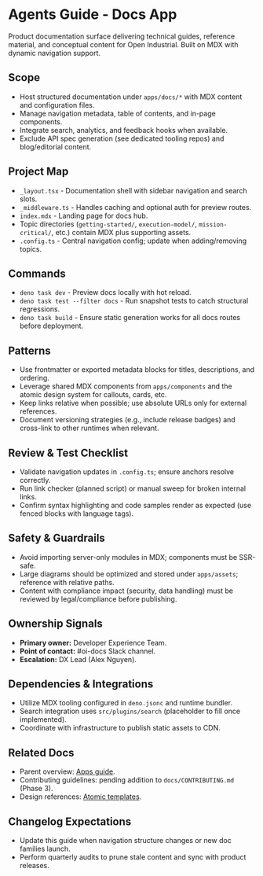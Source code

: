 # Agents Guide - Docs App

Product documentation surface delivering technical guides, reference material, and conceptual content for Open Industrial. Built on MDX with dynamic navigation support.

## Scope

- Host structured documentation under `apps/docs/*` with MDX content and configuration files.
- Manage navigation metadata, table of contents, and in-page components.
- Integrate search, analytics, and feedback hooks when available.
- Exclude API spec generation (see dedicated tooling repos) and blog/editorial content.

## Project Map

- `_layout.tsx` - Documentation shell with sidebar navigation and search slots.
- `_middleware.ts` - Handles caching and optional auth for preview routes.
- `index.mdx` - Landing page for docs hub.
- Topic directories (`getting-started/`, `execution-model/`, `mission-critical/`, etc.) contain MDX plus supporting assets.
- `.config.ts` - Central navigation config; update when adding/removing topics.

## Commands

- `deno task dev` - Preview docs locally with hot reload.
- `deno task test --filter docs` - Run snapshot tests to catch structural regressions.
- `deno task build` - Ensure static generation works for all docs routes before deployment.

## Patterns

- Use frontmatter or exported metadata blocks for titles, descriptions, and ordering.
- Leverage shared MDX components from `apps/components` and the atomic design system for callouts, cards, etc.
- Keep links relative when possible; use absolute URLs only for external references.
- Document versioning strategies (e.g., include release badges) and cross-link to other runtimes when relevant.

## Review & Test Checklist

- Validate navigation updates in `.config.ts`; ensure anchors resolve correctly.
- Run link checker (planned script) or manual sweep for broken internal links.
- Confirm syntax highlighting and code samples render as expected (use fenced blocks with language tags).

## Safety & Guardrails

- Avoid importing server-only modules in MDX; components must be SSR-safe.
- Large diagrams should be optimized and stored under `apps/assets`; reference with relative paths.
- Content with compliance impact (security, data handling) must be reviewed by legal/compliance before publishing.

## Ownership Signals

- **Primary owner:** Developer Experience Team.
- **Point of contact:** #oi-docs Slack channel.
- **Escalation:** DX Lead (Alex Nguyen).

## Dependencies & Integrations

- Utilize MDX tooling configured in `deno.jsonc` and runtime bundler.
- Search integration uses `src/plugins/search` (placeholder to fill once implemented).
- Coordinate with infrastructure to publish static assets to CDN.

## Related Docs

- Parent overview: [Apps guide](../Agents.md).
- Contributing guidelines: pending addition to `docs/CONTRIBUTING.md` (Phase 3).
- Design references: [Atomic templates](../../open-industrial-atomic/src/templates/Agents.md).

## Changelog Expectations

- Update this guide when navigation structure changes or new doc families launch.
- Perform quarterly audits to prune stale content and sync with product releases.
